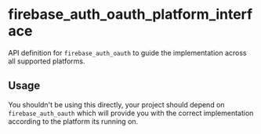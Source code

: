 # firebase_auth_oauth_platform_interface

API definition for `firebase_auth_oauth` to guide the implementation across all supported platforms.

## Usage

You shouldn't be using this directly, your project should depend on `firebase_auth_oauth` which will provide you
with the correct implementation according to the platform its running on.